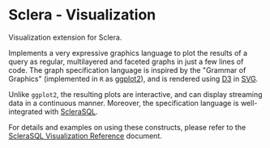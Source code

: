 # Sclera - Visualization

Visualization extension for Sclera.

Implements a very expressive graphics language to plot the results of a query as regular, multilayered and faceted graphs in just a few lines of code. The graph specification language is inspired by the "Grammar of Graphics" (implemented in `R` as [ggplot2](http://ggplot2.org)), and is rendered using [D3](http://d3js.org) in [SVG](https://en.wikipedia.org/wiki/Scalable_Vector_Graphics).

Unlike `ggplot2`, the resulting plots are interactive, and can display streaming data in a continuous manner. Moreover, the specification language is well-integrated with [ScleraSQL](https://scleradb.com/docs/sclerasql/sqlintro/).

For details and examples on using these constructs, please refer to the [ScleraSQL Visualization Reference](https://scleradb.com/docs/sclerasql/visualization/) document.

